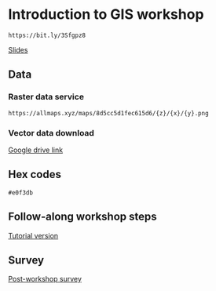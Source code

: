 # Introduction to GIS workshop

`https://bit.ly/3Sfgpz8`

[Slides](https://www.canva.com/design/DAFMSShvkmY/f5HGG-a9NcqjWp6SI85vvg/view?utm_content=DAFMSShvkmY&utm_campaign=designshare&utm_medium=link&utm_source=publishpresent)

## Data

### Raster data service
`https://allmaps.xyz/maps/8d5cc5d1fec615d6/{z}/{x}/{y}.png` 

### Vector data download
[Google drive link](https://drive.google.com/file/d/1cKUtwbPIaWjvI_a_zD-Su_fItkA9u5UT/view)

## Hex codes 
`#e0f3db` 

## Follow-along workshop steps
[Tutorial version](https://mapping.share.library.harvard.edu/resources/new-to-gis/workshop/)

## Survey
[Post-workshop survey](https://harvard.az1.qualtrics.com/jfe/form/SV_8vRE6gtTYybRy5M)

